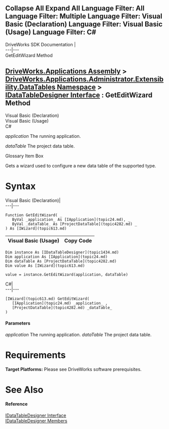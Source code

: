 Collapse All Expand All Language Filter: All  Language Filter: Multiple  Language Filter: Visual Basic (Declaration) Language Filter: Visual Basic (Usage) Language Filter: C#  
---  
DriveWorks SDK Documentation  |   
---|---  
GetEditWizard Method   
  
[DriveWorks.Applications Assembly](topic13.md) > [DriveWorks.Applications.Administrator.Extensibility.DataTables Namespace](topic1432.md) > [IDataTableDesigner Interface](topic1434.md) : GetEditWizard Method  
---  
  
Visual Basic (Declaration)    
Visual Basic (Usage)    
C# 

_application_
    The running application.

_dataTable_
    The project data table.

Glossary Item Box

Gets a wizard used to configure a new data table of the supported type. 

# Syntax

Visual Basic (Declaration)|   
---|---  
      
    
    Function GetEditWizard( _
       ByVal _application_ As [IApplication](topic24.md), _
       ByVal _dataTable_ As [ProjectDataTable](topic4282.md) _
    ) As [IWizard](topic613.md)  
  
Visual Basic (Usage)| Copy Code  
---|---  
      
    
    Dim instance As [IDataTableDesigner](topic1434.md)
    Dim application As [IApplication](topic24.md)
    Dim dataTable As [ProjectDataTable](topic4282.md)
    Dim value As [IWizard](topic613.md)
     
    value = instance.GetEditWizard(application, dataTable)  
  
C#|   
---|---  
      
    
    [IWizard](topic613.md) GetEditWizard( 
       [IApplication](topic24.md) _application_ ,
       [ProjectDataTable](topic4282.md) _dataTable_
    )  
  
#### Parameters

 _application_
    The running application.
_dataTable_
    The project data table.

# Requirements

**Target Platforms:** Please see DriveWorks software prerequisites.

# See Also

#### Reference

[IDataTableDesigner Interface](topic1434.md)   
[IDataTableDesigner Members](topic1435.md)


